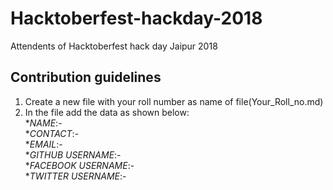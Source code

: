 # Hacktoberfest-hackday-2018
Attendents of Hacktoberfest hack day Jaipur 2018

## Contribution guidelines
1. Create a new file with your roll number as name of file(Your_Roll_no.md)
2. In the file add the data as shown below:<br/>
**NAME*:-<br/>
**CONTACT*:-<br/>
**EMAIL*:-<br/>
**GITHUB USERNAME*:-<br/>
**FACEBOOK USERNAME*:-<br/>
**TWITTER USERNAME*:-<br/>
